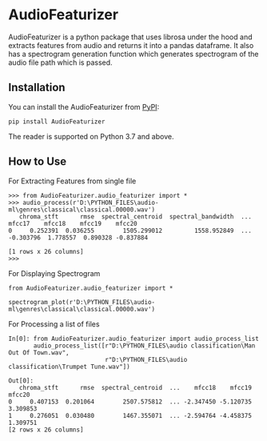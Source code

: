 # AudioFeaturizer

AudioFeaturizer is a python package that uses librosa under the hood and extracts features from audio and returns it into a pandas dataframe. 
It also has a spectrogram generation function which generates spectrogram of the audio file path which is passed. 


## Installation

You can install the AudioFeaturizer from [PyPI](https://pypi.org/project/AudioFeaturizer/):

    pip install AudioFeaturizer

The reader is supported on Python 3.7 and above.


## How to Use

For Extracting Features from single file
```
>>> from AudioFeaturizer.audio_featurizer import *
>>> audio_process(r'D:\PYTHON_FILES\audio-ml\genres\classical\classical.00000.wav')
   chroma_stft      rmse  spectral_centroid  spectral_bandwidth  ...    mfcc17    mfcc18    mfcc19    mfcc20
0     0.252391  0.036255        1505.299012         1558.952849  ... -0.303796  1.778557  0.890328 -0.837884

[1 rows x 26 columns]
>>>
```

For Displaying Spectrogram
```
from AudioFeaturizer.audio_featurizer import *

spectrogram_plot(r'D:\PYTHON_FILES\audio-ml\genres\classical\classical.00000.wav')
```


For Processing a list of files
```
In[0]: from AudioFeaturizer.audio_featurizer import audio_process_list
       audio_process_list([r"D:\PYTHON_FILES\audio classification\Man Out Of Town.wav",
                           r"D:\PYTHON_FILES\audio classification\Trumpet Tune.wav"])
    
Out[0]: 
   chroma_stft      rmse  spectral_centroid  ...    mfcc18    mfcc19    mfcc20
0     0.407153  0.201064        2507.575812  ... -2.347450 -5.120735  3.309853
1     0.276051  0.030480        1467.355071  ... -2.594764 -4.458375  1.309751
[2 rows x 26 columns]

```